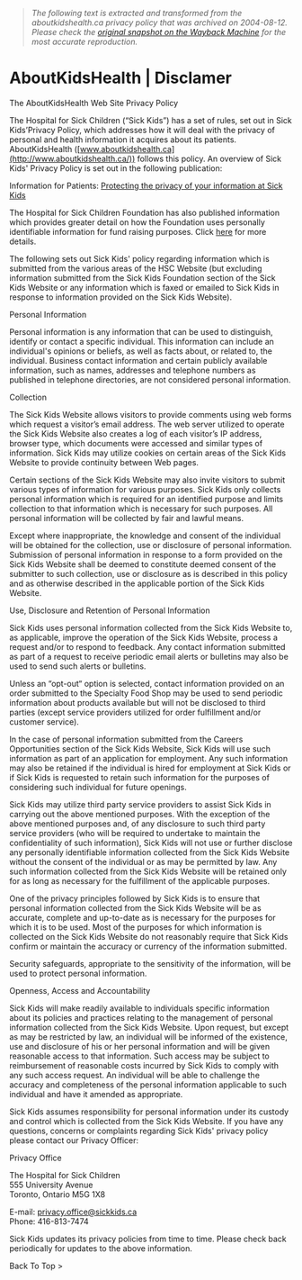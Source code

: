 > *The following text is extracted and transformed from the aboutkidshealth.ca privacy policy that was archived on 2004-08-12. Please check the [original snapshot on the Wayback Machine](https://web.archive.org/web/20040812020953id_/http%3A//www.aboutkidshealth.ca/disclamer.asp) for the most accurate reproduction.*

# AboutKidsHealth | Disclamer

The AboutKidsHealth Web Site Privacy Policy

The Hospital for Sick Children (“Sick Kids”) has a set of rules, set out in Sick Kids’Privacy Policy, which addresses how it will deal with the privacy of personal and health information it acquires about its patients. AboutKidsHealth ([www.aboutkidshealth.ca](http://www.aboutkidshealth.ca/)) follows this policy. An overview of Sick Kids' Privacy Policy is set out in the following publication:

Information for Patients: [Protecting the privacy of your information at Sick Kids](http://www.sickkids.ca/familyinformation/custom/privacybooklet.pdf)

The Hospital for Sick Children Foundation has also published information which provides greater detail on how the Foundation uses personally identifiable information for fund raising purposes. Click [here](http://www.sickkids.on.ca/Foundation/section.asp?s=Who%2BWe%2BAre&sID=620&ss=Privacy&ssID=747&searchTerms=privacy) for more details. 

The following sets out Sick Kids' policy regarding information which is submitted from the various areas of the HSC Website (but excluding information submitted from the Sick Kids Foundation section of the Sick Kids Website or any information which is faxed or emailed to Sick Kids in response to information provided on the Sick Kids Website).

Personal Information

Personal information is any information that can be used to distinguish, identify or contact a specific individual. This information can include an individual's opinions or beliefs, as well as facts about, or related to, the individual. Business contact information and certain publicly available information, such as names, addresses and telephone numbers as published in telephone directories, are not considered personal information.

Collection

The Sick Kids Website allows visitors to provide comments using web forms which request a visitor’s email address. The web server utilized to operate the Sick Kids Website also creates a log of each visitor’s IP address, browser type, which documents were accessed and similar types of information. Sick Kids may utilize cookies on certain areas of the Sick Kids Website to provide continuity between Web pages.

Certain sections of the Sick Kids Website may also invite visitors to submit various types of information for various purposes. Sick Kids only collects personal information which is required for an identified purpose and limits collection to that information which is necessary for such purposes. All personal information will be collected by fair and lawful means.

Except where inappropriate, the knowledge and consent of the individual will be obtained for the collection, use or disclosure of personal information. Submission of personal information in response to a form provided on the Sick Kids Website shall be deemed to constitute deemed consent of the submitter to such collection, use or disclosure as is described in this policy and as otherwise described in the applicable portion of the Sick Kids Website.

Use, Disclosure and Retention of Personal Information

Sick Kids uses personal information collected from the Sick Kids Website to, as applicable, improve the operation of the Sick Kids Website, process a request and/or to respond to feedback. Any contact information submitted as part of a request to receive periodic email alerts or bulletins may also be used to send such alerts or bulletins.

Unless an “opt-out“ option is selected, contact information provided on an order submitted to the Specialty Food Shop may be used to send periodic information about products available but will not be disclosed to third parties (except service providers utilized for order fulfillment and/or customer service).

In the case of personal information submitted from the Careers Opportunities section of the Sick Kids Website, Sick Kids will use such information as part of an application for employment. Any such information may also be retained if the individual is hired for employment at Sick Kids or if Sick Kids is requested to retain such information for the purposes of considering such individual for future openings.

Sick Kids may utilize third party service providers to assist Sick Kids in carrying out the above mentioned purposes. With the exception of the above mentioned purposes and, of any disclosure to such third party service providers (who will be required to undertake to maintain the confidentiality of such information), Sick Kids will not use or further disclose any personally identifiable information collected from the Sick Kids Website without the consent of the individual or as may be permitted by law. Any such information collected from the Sick Kids Website will be retained only for as long as necessary for the fulfillment of the applicable purposes.

One of the privacy principles followed by Sick Kids is to ensure that personal information collected from the Sick Kids Website will be as accurate, complete and up-to-date as is necessary for the purposes for which it is to be used. Most of the purposes for which information is collected on the Sick Kids Website do not reasonably require that Sick Kids confirm or maintain the accuracy or currency of the information submitted.

Security safeguards, appropriate to the sensitivity of the information, will be used to protect personal information.

Openness, Access and Accountability

Sick Kids will make readily available to individuals specific information about its policies and practices relating to the management of personal information collected from the Sick Kids Website. Upon request, but except as may be restricted by law, an individual will be informed of the existence, use and disclosure of his or her personal information and will be given reasonable access to that information. Such access may be subject to reimbursement of reasonable costs incurred by Sick Kids to comply with any such access request. An individual will be able to challenge the accuracy and completeness of the personal information applicable to such individual and have it amended as appropriate.

Sick Kids assumes responsibility for personal information under its custody and control which is collected from the Sick Kids Website. If you have any questions, concerns or complaints regarding Sick Kids' privacy policy please contact our Privacy Officer:

Privacy Office

The Hospital for Sick Children  
555 University Avenue  
Toronto, Ontario M5G 1X8  


E-mail: privacy.office@sickkids.ca  
Phone: 416-813-7474  


Sick Kids updates its privacy policies from time to time. Please check back periodically for updates to the above information.

Back To Top >
